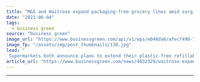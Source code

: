 ```yaml
---
title: "M&S and Waitrose expand packaging-free grocery lines amid surging sales"
date: "2021-06-04"
tags: 
  - business green
source: "business green"
image_url: "https://www.businessgreen.com/api/v1/wps/e046da6/afecf490-7fa3-40ed-b440-738c59d10968/5/Fill-Your-Own-2-185x114.jpg"
image_fp: "/assets/img/post_thumbnails/130.jpg"
lead: "
 Supermarkets both announce plans to extend their plastic-free refillable grocery services in response to growing demand ..."
article_url: "https://www.businessgreen.com/news/4032329/waitrose-expand-packaging-free-grocery-lines-amid-surging-sales"
---
```


---
